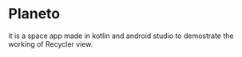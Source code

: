 # Planeto
it is a space app made in kotlin and android studio to demostrate the working of Recycler view.

